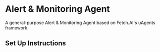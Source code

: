 # Alert & Monitoring Agent

A general-purpose Alert & Monitoring Agent based on Fetch.AI's uAgents framework.



## Set Up Instructions


